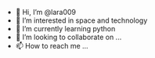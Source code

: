 - 👋 Hi, I’m @lara009
- 👀 I’m interested in space and technology
- 🌱 I’m currently learning python
- 💞️ I’m looking to collaborate on ...
- 📫 How to reach me ...

<!---
lara009/lara009 is a ✨ special ✨ repository because its `README.md` (this file) appears on your GitHub profile.
You can click the Preview link to take a look at your changes.
--->
